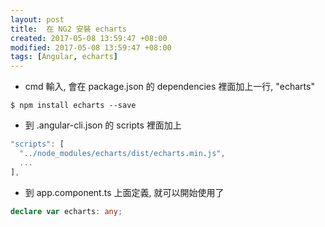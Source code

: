 ```yaml
---
layout: post
title:  在 NG2 安裝 echarts
created: 2017-05-08 13:59:47 +08:00
modified: 2017-05-08 13:59:47 +08:00
tags: [Angular, echarts]
---
```


* cmd 輸入, 會在 package.json 的 dependencies 裡面加上一行, "echarts"
```
$ npm install echarts --save
```
* 到 .angular-cli.json 的 scripts 裡面加上 
```js
"scripts": [
  "../node_modules/echarts/dist/echarts.min.js",
  ...
],
```
* 到 app.component.ts 上面定義, 就可以開始使用了
```ts
declare var echarts: any; 
```
